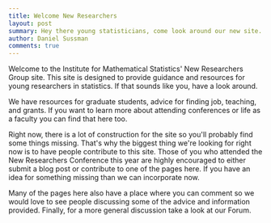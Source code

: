 ```yaml
---
title: Welcome New Researchers
layout: post
summary: Hey there young statisticians, come look around our new site.
author: Daniel Sussman
comments: true
---
```


 
Welcome to the Institute for Mathematical Statistics' New Researchers Group site. This site is designed to provide guidance and resources for young researchers in statistics. If that sounds like you, have a look around.
 
We have resources for graduate students, advice for finding job, teaching, and grants. If you want to learn more about attending conferences or life as a faculty you can find that here too.
 
Right now, there is a lot of construction for the site so you'll probably find some things missing. That's why the biggest thing we're looking for right now is to have people contribute to this site. Those of you who attended the New Researchers Conference this year are highly encouraged to either submit a blog post or contribute to one of the pages here. If you have an idea for something missing than we can incorporate now.


Many of the pages here also have a place where you can comment so we would love to see people discussing some of the advice and information provided. Finally, for a more general discussion take a look at our Forum.